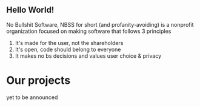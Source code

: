 ## Hello World!

No Bullshit Software, NBSS for short (and profanity-avoiding) is a nonprofit organization focused on making software that follows 3 principles
  1. It's made for the user, not the shareholders
  2. It's open, code should belong to everyone
  3. It makes no bs decisions and values user choice & privacy

# Our projects
yet to be announced
